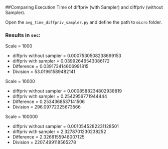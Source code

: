 
##Comparing Execution Time of diffpriv (with Sampler) and diffpriv (without Sampler).


Open the `avg_time_diffpriv_sampler.py` and 
define the path to `micro` folder.


### Results in `sec`:

Scale = 1000

- diffpriv without sampler = 0.0007530508238699153
- diffpriv with sampler = 0.03992646543086172
- Difference = 0.039173414606991815
- Division = 53.01961589482141

Scale = 10000

- diffpriv without sampler = 0.0008588234802938819
- diffpriv with sampler = 0.2542956771944444
- Difference = 0.2534368537141506
- Division = 296.09772325673566

Scale = 100000

- diffpriv without sampler = 0.0010545282231128501
- diffpriv with sampler = 2.3278701230238252
- Difference = 2.3268155948007125
- Division = 2207.499118565278
